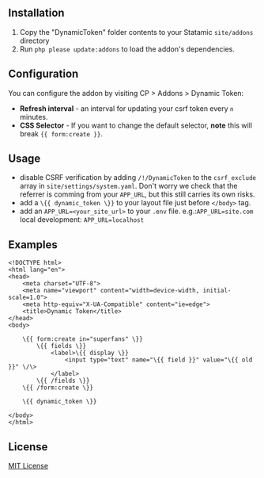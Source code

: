 ## Installation

1. Copy the "DynamicToken" folder contents to your Statamic `site/addons` directory
2. Run `php please update:addons` to load the addon's dependencies.

## Configuration

You can configure the addon by visiting CP > Addons > Dynamic Token:

  * **Refresh interval** - an interval for updating your csrf token every `n` minutes.
  * **CSS Selector** - If you want to change the default selector, **note** this will break `{{ form:create }}`.

## Usage

 * disable CSRF verification by adding `/!/DynamicToken` to the `csrf_exclude` array in `site/settings/system.yaml`. Don't worry we check that the referrer is comming from your `APP_URL`, but this still carries its own risks.
 * add a `\{{ dynamic_token \}}` to your layout file just before `</body>` tag.
 * add an `APP_URL=<your_site_url>` to your `.env` file.
e.g.:`APP_URL=site.com`
local development: `APP_URL=localhost`

## Examples

```
<!DOCTYPE html>
<html lang="en">
<head>
	<meta charset="UTF-8">
	<meta name="viewport" content="width=device-width, initial-scale=1.0">
	<meta http-equiv="X-UA-Compatible" content="ie=edge">
	<title>Dynamic Token</title>
</head>
<body>

	\{{ form:create in="superfans" \}}
		\{{ fields \}}
			<label>\{{ display \}}
				<input type="text" name="\{{ field }}" value="\{{ old }}" \/\>
			</label>
		\{{ /fields \}}
	\{{ /form:create \}}

	\{{ dynamic_token \}}

</body>
</html>
```

## License

[MIT License](http://emd.mit-license.org)
